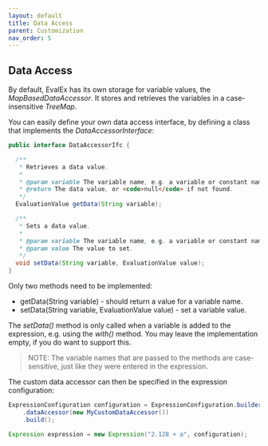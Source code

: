 ```yaml
---
layout: default
title: Data Access
parent: Customization
nav_order: 5
---
```


## Data Access

By default, EvalEx has its own storage for variable values, the _MapBasedDataAccessor_.
It stores and retrieves the variables in a case-insensitive _TreeMap_.

You can easily define your own data access interface, by defining a class that implements the
_DataAccessorInterface_:

```java
public interface DataAccessorIfc {

  /**
   * Retrieves a data value.
   *
   * @param variable The variable name, e.g. a variable or constant name.
   * @return The data value, or <code>null</code> if not found.
   */
  EvaluationValue getData(String variable);

  /**
   * Sets a data value.
   *
   * @param variable The variable name, e.g. a variable or constant name.
   * @param value The value to set.
   */
  void setData(String variable, EvaluationValue value);
}
```

Only two methods need to be implemented:

- getData(String variable) - should return a value for a variable name.
- setData(String variable, EvaluationValue value) - set a variable value.

The _setData()_ method is only called when a variable is added to the expression, e.g. using the
_with()_ method. You may leave the implementation empty, if you do want to support this.

> NOTE: The variable names that are passed to the methods are case-sensitive, just like they were
> entered in the expression.

The custom data accessor can then be specified in the expression configuration:

```java
ExpressionConfiguration configuration = ExpressionConfiguration.builder()
    .dataAccessor(new MyCustomDataAccessor())
    .build();

Expression expression = new Expression("2.128 + a", configuration);
```
